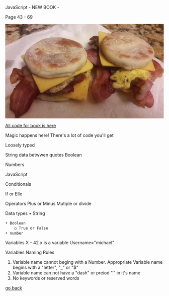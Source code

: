 JavaScript - 
NEW BOOK - 

Page 43 - 69

<img src="images/bsandwich.jpg" height="300px" align="center">

[All code for book is here](http://www.javascriptbook.com) 

Magic happens here!
There's a lot of code you'll get


Loosely typed 


String
  data betwwen quotes
Boolean

Numbers

JavaScript

Conditionals

If or Elle

Operators
Plus or Minus
Mutiple or divide




Data types
	• String
		
	• Boolean
		○ True or False
	• number

Variables
X - 42  x is a variable
Username="michael"

Variables Naming Rules
1.  Variable name cannot beging with a  Number. Appropriate Variable name begins with a "letter", "_" or "$"
2. Variable name can not have a "dash" or preiod "." in it's name
3. No keywords or reserved words
	


[go back](README.md)